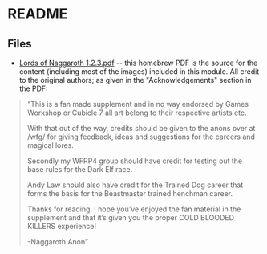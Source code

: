 # README

## Files

- [Lords of Naggaroth 1.2.3.pdf](Lords%20of%20Naggaroth%201.2.3.pdf) -- this homebrew PDF is the source for the content (including most of the images) included in this module. All credit to the original authors; as given in the "Acknowledgements" section in the PDF:

> “This is a fan made supplement and in no way endorsed by Games Workshop or Cubicle 7 all art belong to their respective artists etc.
>
> With that out of the way, credits should be given to the anons over at /wfg/ for giving feedback, ideas and suggestions for the careers and magical lores.
>
> Secondly my WFRP4 group should have credit for testing out the base rules for the Dark Elf race.
>
> Andy Law should also have credit for the Trained Dog career that forms the basis for the Beastmaster trained henchman career.
>
> Thanks for reading, I hope you’ve enjoyed the fan material in the supplement and that it’s given you the proper COLD BLOODED KILLERS experience!
>
> -Naggaroth Anon”
